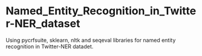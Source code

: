 # Named_Entity_Recognition_in_Twitter-NER_dataset
Using pycrfsuite, sklearn, nltk and seqeval libraries for named entity recognition in Twitter-NER datadet.
